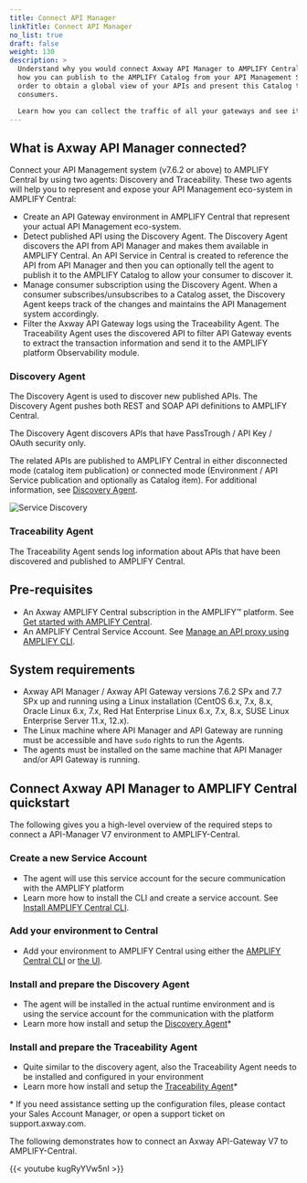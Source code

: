 ```yaml
---
title: Connect API Manager
linkTitle: Connect API Manager
no_list: true
draft: false
weight: 130
description: >
  Understand why you would connect Axway API Manager to AMPLIFY Central. Learn
  how you can publish to the AMPLIFY Catalog from your API Management System in
  order to obtain a global view of your APIs and present this Catalog to your
  consumers.

  Learn how you can collect the traffic of all your gateways and see it in a single place in AMPLIFY Central Observability.
---
```

## What is Axway API Manager connected?

Connect your API Management system (v7.6.2 or above) to AMPLIFY Central by using two agents: Discovery and Traceability. These two agents will help you to represent and expose your API Management eco-system in AMPLIFY Central:

* Create an API Gateway environment in AMPLIFY Central that represent your actual API Management eco-system.
* Detect published API using the Discovery Agent. The Discovery Agent discovers the API from API Manager and makes them available in AMPLIFY Central. An API Service in Central is created to reference the API from API Manager and then you can optionally tell the agent to publish it to the AMPLIFY Catalog to allow your consumer to discover it.
* Manage consumer subscription using the Discovery Agent. When a consumer subscribes/unsubscribes to a Catalog asset, the Discovery Agent keeps track of the changes and maintains the API Management system accordingly.  
* Filter the Axway API Gateway logs using the Traceability Agent. The Traceability Agent uses the discovered API to filter API Gateway events to extract the transaction information and send it to the AMPLIFY platform Observability module.

### Discovery Agent

The Discovery Agent is used to discover new published APIs. The Discovery Agent pushes both REST and SOAP API definitions to AMPLIFY Central.

The Discovery Agent discovers APIs that have PassTrough / API Key / OAuth security only.

The related APIs are published to AMPLIFY Central in either disconnected mode (catalog item publication) or connected mode (Environment / API Service publication and optionally as Catalog item). For additional information, see [Discovery Agent](/docs/central/connect-api-manager/deploy-your-agents/#discovery-agent).

![Service Discovery](/Images/central/ServiceDiscoveryAPIM.png)

### Traceability Agent

The Traceability Agent sends log information about APIs that have been discovered and published to AMPLIFY Central.

## Pre-requisites

* An Axway AMPLIFY Central subscription in the AMPLIFY™ platform. See [Get started with AMPLIFY Central](https://docs.axway.com/bundle/axway-open-docs/page/docs/central/quickstart/index.html).
* An AMPLIFY Central Service Account. See [Manage an API proxy using AMPLIFY CLI](/docs/central/cli_proxy_flow/).

## System requirements

* Axway API Manager / Axway API Gateway versions 7.6.2 SPx and 7.7 SPx up and running using a Linux installation (CentOS 6.x, 7.x, 8.x,  Oracle Linux 6.x, 7.x, Red Hat Enterprise Linux 6.x, 7.x, 8.x, SUSE Linux Enterprise Server 11.x, 12.x).
* The Linux machine where API Manager and API Gateway are running must be accessible and have `sudo` rights to run the Agents.
* The agents must be installed on the same machine that API Manager and/or API Gateway is running.

## Connect Axway API Manager to AMPLIFY Central quickstart

The following gives you a high-level overview of the required steps to connect a API-Manager V7 environment to AMPLIFY-Central.

### Create a new Service Account

* The agent will use this service account for the secure communication with the AMPLIFY platform
* Learn more how to install the CLI and create a service account. See [Install AMPLIFY Central CLI](/docs/central/cli_central/cli_install).

### Add your environment to Central

* Add your environment to AMPLIFY Central using either the [AMPLIFY Central CLI](/docs/central/cli_central/cli_environments/) or [the UI](/docs/central/mesh_management/add_env/#add-your-environment-to-amplify-central).

### Install and prepare the Discovery Agent

* The agent will be installed in the actual runtime environment and is using the service account for the communication with the platform
* Learn more how install and setup the [Discovery Agent](/docs/central/connect-api-manager/deploy-your-agents/#discovery-agent)*

### Install and prepare the Traceability Agent

* Quite similar to the discovery agent, also the Traceability Agent needs to be installed and configured in your environment
* Learn more how install and setup the [Traceability Agent](/docs/central/connect-api-manager/deploy-your-agents/#traceability-agent)*

\* If you need assistance setting up the configuration files, please contact your Sales Account Manager, or open a support ticket on support.axway.com.

The following demonstrates how to connect an Axway API-Gateway V7 to AMPLIFY-Central.

{{< youtube kugRyYVw5nI >}}
